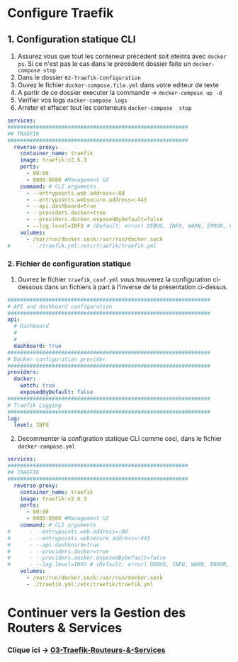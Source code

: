 # Configure Traefik

## 1. Configuration statique CLI
1. Assurez vous que tout les conteneur précédent soit eteints avec ``docker ps``. Si ce n'est pas le cas dans le précédent dossier faite un `docker-compose stop`
2. Dans le dossier `02-Traefik-Configuration`
3. Ouvez le fichier `docker-compose.file.yml` dans votre editeur de texte
4. A partir de ce dossier executer la commande -> `docker-compose up -d`
5. Verifier vos logs `docker-compose logs`
6. Arreter et effacer tout les conteneurs `docker-compose  stop`

```yml
services:
#########################################################
## TRAEFIK
#########################################################
  reverse-proxy: 
    container_name: traefik
    image: traefik:v2.6.3
    ports:
      - 80:80
      - 8080:8080 #Management UI
    command: # CLI arguments
      - --entrypoints.web.address=:80      
      - --entrypoints.websecure.address=:443
      - --api.dashboard=true
      - --providers.docker=true
      - --providers.docker.exposedByDefault=false
      - --log.level=INFO # (Default: error) DEBUG, INFO, WARN, ERROR, FATAL, PANIC
    volumes:
      - /var/run/docker.sock:/var/run/docker.sock
#      - ./traefik.yml:/etc/traefik/traefik.yml
```
### 2. Fichier de configuration statique

1. Ouvrez le fichier `traefik_conf.yml` vous trouverez la configuration ci-dessous dans un fichiers à part à l'inverse de la présentation ci-dessus.

```yaml
################################################################
# API and dashboard configuration
################################################################
api:
  # Dashboard
  #
  #
  dashboard: true
################################################################
# Docker configuration provider
################################################################
providers:
  docker: 
    watch: true
    exposedByDefault: false
################################################################
# Traefik Logging
################################################################
log:
  level: INFO
```
2. Decommenter la configration statique CLI comme ceci, dans le fichier `docker-compose.yml`

```yaml
services:
#########################################################
## TRAEFIK
#########################################################
  reverse-proxy: 
    container_name: traefik
    image: traefik:v2.6.3
    ports:
      - 80:80
      - 8080:8080 #Management UI
    command: # CLI arguments
#      - --entrypoints.web.address=:80      
#      - --entrypoints.websecure.address=:443
#      - --api.dashboard=true
#      - --providers.docker=true
#      - --providers.docker.exposedByDefault=false
#      - --log.level=INFO # (Default: error) DEBUG, INFO, WARN, ERROR, FATAL, PANIC
    volumes:
      - /var/run/docker.sock:/var/run/docker.sock
      - ./traefik.yml:/etc/traefik/traefik.yml
```
# Continuer vers la Gestion des Routers & Services

### Clique ici -> [03-Traefik-Routeurs-&-Services](https://github.com/M0okz/Traefik-Udemy/blob/main/03-Traefik-Routeurs-%26-Services/traefik-routers-and-services.md)